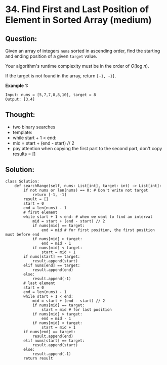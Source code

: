 # 34. Find First and Last Position of Element in Sorted Array \(medium\)

## Question:

Given an array of integers `nums` sorted in ascending order, find the starting and ending position of a given `target` value.

Your algorithm's runtime complexity must be in the order of _O_\(log _n_\).

If the target is not found in the array, return `[-1, -1]`.

**Example 1:**

```text
Input: nums = [5,7,7,8,8,10], target = 8
Output: [3,4]
```

## Thought:

* two binary searches
* template: 
* while start + 1 &lt; end:
* mid = start + \(end - start\) // 2
* pay attention when copying the first part to the second part, don't copy results = \[\]

## Solution:

```text
class Solution:
    def searchRange(self, nums: List[int], target: int) -> List[int]:
        if not nums or len(nums) == 0: # Don't write not target
            return [-1, -1]
        result = []
        start = 0
        end = len(nums) - 1
        # first element 
        while start + 1 < end: # when we want to find an interval
            mid = start + (end - start) // 2
            if nums[mid] == target:
                end = mid # for first position, the first position must before end
            if nums[mid] > target:
                end = mid - 1
            if nums[mid] < target:
                start = mid + 1
        if nums[start] == target:
            result.append(start)
        elif nums[end] == target:
            result.append(end)
        else:
            result.append(-1)
        # last element 
        start = 0
        end = len(nums) - 1
        while start + 1 < end:
            mid = start + (end - start) // 2
            if nums[mid] == target:
                start = mid # for last position
            if nums[mid] > target:
                end = mid - 1
            if nums[mid] < target:
                start = mid + 1
        if nums[end] == target:
            result.append(end)
        elif nums[start] == target:
            result.append(start)
        else:
            result.append(-1)
        return result
```

